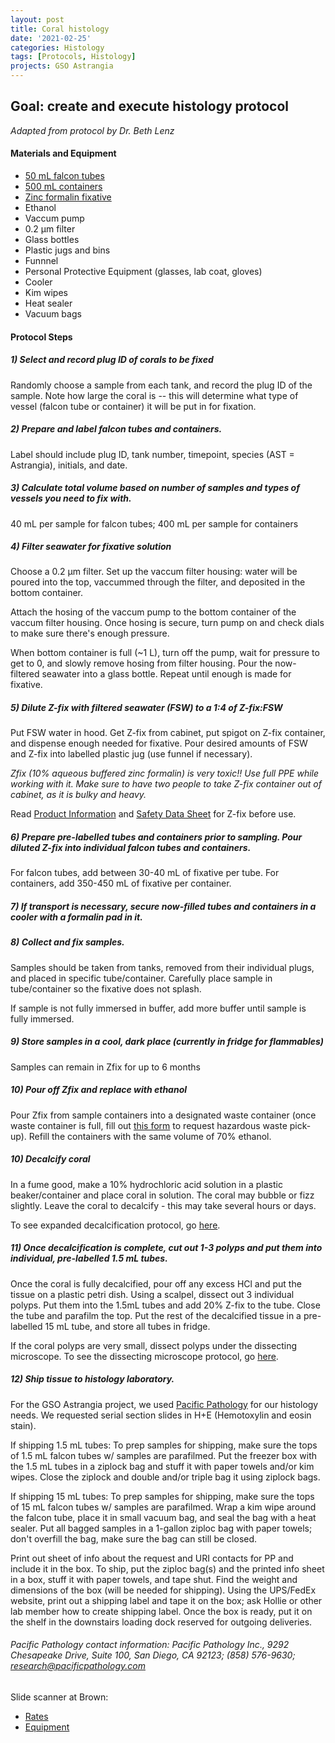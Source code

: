 ```yaml
---
layout: post
title: Coral histology
date: '2021-02-25'
categories: Histology
tags: [Protocols, Histology]
projects: GSO Astrangia 
---
```


## Goal: create and execute histology protocol

*Adapted from protocol by Dr. Beth Lenz*

#### Materials and Equipment 
- [50 mL falcon tubes](https://www.fishersci.com/shop/products/falcon-50ml-conical-centrifuge-tubes-2/p-193321)
- [500 mL containers](https://www.amazon.com/Containers-Stackable-Reusable-Plastic-Container/dp/B077G76C6J/ref=sr_1_6?crid=1O2K0TWGXLGA5&dchild=1&keywords=ziplock+containers+with+lids&qid=1613143193&sprefix=ziplock+c%2Caps%2C181&sr=8-6)
- [Zinc formalin fixative](https://www.mcssl.com/store/anatechltd/z-fix-4-gal-case)
- Ethanol
- Vaccum pump
- 0.2 μm filter
- Glass bottles
- Plastic jugs and bins
- Funnnel
- Personal Protective Equipment (glasses, lab coat, gloves)
- Cooler 
- Kim wipes
- Heat sealer
- Vacuum bags 

#### Protocol Steps 

##### 1) Select and record plug ID of corals to be fixed

Randomly choose a sample from each tank, and record the plug ID of the sample. Note how large the coral is -- this will determine what type of vessel (falcon tube or container) it will be put in for fixation.

##### 2) Prepare and label falcon tubes and containers.

Label should include plug ID, tank number, timepoint, species (AST = Astrangia), initials, and date. 

##### 3) Calculate total volume based on number of samples and types of vessels you need to fix with. 

40 mL per sample for falcon tubes; 400 mL per sample for containers 

##### 4) Filter seawater for fixative solution 

Choose a 0.2 μm filter. Set up the vaccum filter housing: water will be poured into the top, vaccummed through the filter, and deposited in the bottom container. 

Attach the hosing of the vaccum pump to the bottom container of the vaccum filter housing. Once hosing is secure, turn pump on and check dials to make sure there's enough pressure. 

When bottom container is full (~1 L), turn off the pump, wait for pressure to get to 0, and slowly remove hosing from filter housing. Pour the now-filtered seawater into a glass bottle. Repeat until enough is made for fixative. 

##### 5) Dilute Z-fix with filtered seawater (FSW) to a 1:4 of Z-fix:FSW

Put FSW water in hood. Get Z-fix from cabinet, put spigot on Z-fix container, and dispense enough needed for fixative. Pour desired amounts of FSW and Z-fix into  labelled plastic jug (use funnel if necessary). 

*Zfix (10% aqueous buffered zinc formalin) is very toxic!! Use full PPE while working with it. Make sure to have two people to take Z-fix container out of cabinet, as it is bulky and heavy.*

Read [Product Information](http://www.anatechltdusa.com/files/130912398.pdf) and [Safety Data Sheet](http://www.anatechltdusa.com/files/114169364.pdf) for Z-fix before use. 

##### 6) Prepare pre-labelled tubes and containers prior to sampling. Pour diluted Z-fix into individual falcon tubes and containers. 

For falcon tubes, add between 30-40 mL of fixative per tube. For containers, add 350-450 mL of fixative per container. 

##### 7) If transport is necessary, secure now-filled tubes and containers in a cooler with a formalin pad in it. 

##### 8) Collect and fix samples. 

Samples should be taken from tanks, removed from their individual plugs, and placed in specific tube/container. Carefully place sample in tube/container so the fixative does not splash.

If sample is not fully immersed in buffer, add more buffer until sample is fully immersed. 

##### 9) Store samples in a cool, dark place (currently in fridge for flammables) 

Samples can remain in Zfix for up to 6 months 

##### 10) Pour off Zfix and replace with ethanol

Pour Zfix from sample containers into a designated waste container (once waste container is full, fill out [this form](https://web.uri.edu/ehs/online-pickup/) to request hazardous waste pick-up). Refill the containers with the same volume of 70% ethanol. 

##### 10) Decalcify coral

In a fume good, make a 10% hydrochloric acid solution in a plastic beaker/container and place coral in solution. The coral may bubble or fizz slightly. Leave the coral to decalcify - this may take several hours or days. 

To see expanded decalcification protocol, go [here](https://github.com/chloe-gilligan/Gilligan_Putnam_Lab_Notebook/blob/master/_posts/2021-06-14-Decalcification.md).

##### 11) Once decalcification is complete, cut out 1-3 polyps and put them into individual, pre-labelled 1.5 mL tubes. 

Once the coral is fully decalcified, pour off any excess HCl and put the tissue on a plastic petri dish. Using a scalpel, dissect out 3 individual polyps. Put them into the 1.5mL tubes and add 20% Z-fix to the tube. Close the tube and parafilm the top. Put the rest of the decalcified tissue in a pre-labelled 15 mL tube, and store all tubes in fridge.

If the coral polyps are very small, dissect polyps under the dissecting microscope. To see the dissecting microscope protocol, go [here](https://github.com/chloe-gilligan/Gilligan_Putnam_Lab_Notebook/blob/master/_posts/2021-06-24-Dissecting-Microscope.md).  

##### 12) Ship tissue to histology laboratory.

For the GSO Astrangia project, we used [Pacific Pathology](https://pacificpathology.com) for our histology needs. We requested serial section slides in H+E (Hemotoxylin and eosin stain). 

If shipping 1.5 mL tubes: To prep samples for shipping, make sure the tops of 1.5 mL falcon tubes w/ samples are parafilmed. Put the freezer box with the 1.5 mL tubes in a ziplock bag and stuff it with paper towels and/or kim wipes. Close the ziplock and double and/or triple bag it using ziplock bags. 

If shipping 15 mL tubes: To prep samples for shipping, make sure the tops of 15 mL falcon tubes w/ samples are parafilmed. Wrap a kim wipe around the falcon tube, place it in small vacuum bag, and seal the bag with a heat sealer. Put all bagged samples in a 1-gallon ziploc bag with paper towels; don't overfill the bag, make sure the bag can still be closed. 


Print out sheet of info about the request and URI contacts for PP and include it in the box. To ship, put the ziploc bag(s) and the printed info sheet in a box, stuff it with paper towels, and tape shut. Find the weight and dimensions of the box (will be needed for shipping). Using the UPS/FedEx website, print out a shipping label and tape it on the box; ask Hollie or other lab member how to create shipping label. Once the box is ready, put it on the shelf in the downstairs loading dock reserved for outgoing deliveries.

###### Pacific Pathology contact information: Pacific Pathology Inc., 9292 Chesapeake Drive, Suite 100, San Diego, CA 92123; (858) 576-9630; research@pacificpathology.com

Slide scanner at Brown:

- [Rates](https://www.brown.edu/research/facilities/bioimaging/rates)
- [Equipment](https://www.brown.edu/research/facilities/bioimaging/microscopes#SlideScanner)